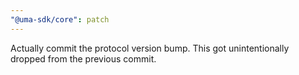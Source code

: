 ```yaml
---
"@uma-sdk/core": patch
---
```


Actually commit the protocol version bump. This got unintentionally dropped from the previous commit.
